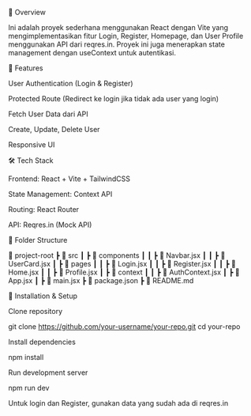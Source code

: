 📌 Overview

Ini adalah proyek sederhana menggunakan React dengan Vite yang mengimplementasikan fitur Login, Register, Homepage, dan User Profile menggunakan API dari reqres.in. Proyek ini juga menerapkan state management dengan useContext untuk autentikasi.

🚀 Features

User Authentication (Login & Register)

Protected Route (Redirect ke login jika tidak ada user yang login)

Fetch User Data dari API

Create, Update, Delete User

Responsive UI

🛠 Tech Stack

Frontend: React + Vite + TailwindCSS

State Management: Context API

Routing: React Router

API: Reqres.in (Mock API)

📂 Folder Structure

📂 project-root
┣ 📂 src
┃ ┣ 📂 components
┃ ┃ ┣ 📜 Navbar.jsx
┃ ┃ ┣ 📜 UserCard.jsx
┃ ┣ 📂 pages
┃ ┃ ┣ 📜 Login.jsx
┃ ┃ ┣ 📜 Register.jsx
┃ ┃ ┣ 📜 Home.jsx
┃ ┃ ┣ 📜 Profile.jsx
┃ ┣ 📂 context
┃ ┃ ┣ 📜 AuthContext.jsx
┃ ┣ 📜 App.jsx
┃ ┣ 📜 main.jsx
┣ 📜 package.json
┣ 📜 README.md

📌 Installation & Setup

Clone repository

git clone https://github.com/your-username/your-repo.git
cd your-repo

Install dependencies

npm install

Run development server

npm run dev

Untuk login dan Register, gunakan data yang sudah ada di reqres.in

